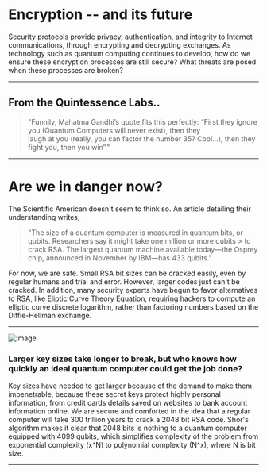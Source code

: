 # Encryption -- and its future
Security protocols provide privacy, authentication, and integrity to Internet communications, through encrypting and decrypting exchanges. As technology such as quantum computing continues to develop, how do we ensure these encryption processes are still secure? What threats are posed when these processes are broken?

---

## From the Quintessence Labs..
> "Funnily, Mahatma Gandhi’s quote fits this perfectly: “First they ignore you (Quantum Computers will never exist), then they  
> laugh at you (really, you can factor the number 35? Cool…), then they fight you, then you win”."

---

# Are we in danger now?

The Scientific American doesn't seem to think so. An article detailing their understanding writes, 
> "The size of a quantum computer is measured in quantum bits, or qubits. Researchers say it might take one million or more qubits > to crack RSA. The largest quantum machine available today—the Osprey chip, announced in November by IBM—has 433 qubits." 

For now, we are safe. Small RSA bit sizes can be cracked easily, even by regular humans and trial and error. However, larger codes just can't be cracked. In addition, many security experts have begun to favor alternatives to RSA, like Eliptic Curve Theory Equation, requiring hackers to compute an elliptic curve discrete logarithm, rather than factoring numbers based on the Diffie-Hellman exchange.

---

![image](https://github.com/Maanya-Arora/Encryption/assets/40130525/cdfe7824-faae-4ca0-a354-faac7ae199c9)
### Larger key sizes take longer to break, but who knows how quickly an ideal quantum computer could get the job done?  
Key sizes have needed to get larger because of the demand to make them impenetrable, because these secret keys protect highly personal information, from credit cards details saved on websites to bank account information online. We are secure and comforted in the idea that a regular computer will take 300 trillion years to crack a 2048 bit RSA code. Shor's algorithm makes it clear that 2048 bits is nothing to a quantum computer equipped with 4099 qubits, which simplifies complexity of the problem from exponential complexity (x^N) to polynomial complexity (N^x), where N is bit size. 

---
